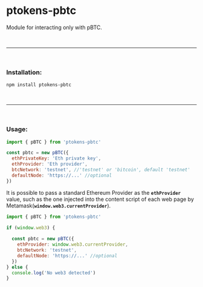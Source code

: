 # ptokens-pbtc

Module for interacting only with pBTC.

&nbsp;

***

&nbsp;

### Installation:

```
npm install ptokens-pbtc
```

&nbsp;

***

&nbsp;

### Usage:

```js
import { pBTC } from 'ptokens-pbtc'

const pbtc = new pBTC({
  ethPrivateKey: 'Eth private key',
  ethProvider: 'Eth provider',
  btcNetwork: 'testnet', //'testnet' or 'bitcoin', default 'testnet'
  defaultNode: 'https://...' //optional
})
```
It is possible to pass a standard Ethereum Provider as the __`ethProvider`__ value, such as the one injected 
into the content script of each web page by Metamask(__`window.web3.currentProvider`__).

```js
import { pBTC } from 'ptokens-pbtc'

if (window.web3) {
  
  const pbtc = new pBTC({
    ethProvider: window.web3.currentProvider,
    btcNetwork: 'testnet',
    defaultNode: 'https://...' //optional
  })
} else {
  console.log('No web3 detected')
}
```